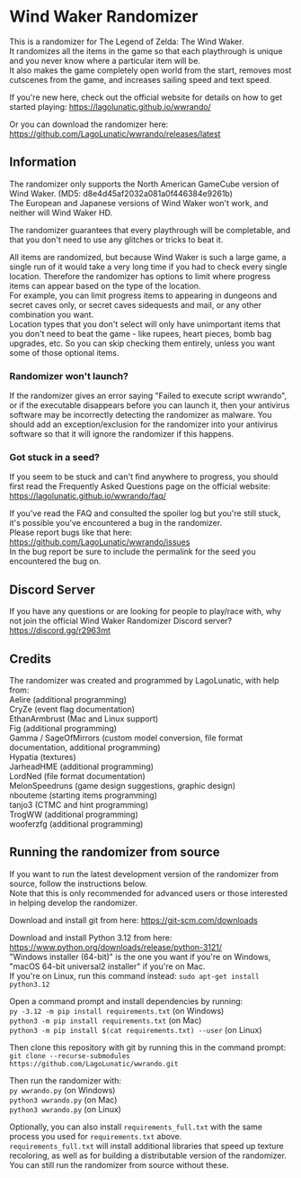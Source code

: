 # Wind Waker Randomizer

This is a randomizer for The Legend of Zelda: The Wind Waker.  
It randomizes all the items in the game so that each playthrough is unique and you never know where a particular item will be.  
It also makes the game completely open world from the start, removes most cutscenes from the game, and increases sailing speed and text speed.

If you're new here, check out the official website for details on how to get started playing: https://lagolunatic.github.io/wwrando/

Or you can download the randomizer here: https://github.com/LagoLunatic/wwrando/releases/latest

## Information

The randomizer only supports the North American GameCube version of Wind Waker. (MD5: d8e4d45af2032a081a0f446384e9261b)  
The European and Japanese versions of Wind Waker won't work, and neither will Wind Waker HD.

The randomizer guarantees that every playthrough will be completable, and that you don't need to use any glitches or tricks to beat it.

All items are randomized, but because Wind Waker is such a large game, a single run of it would take a very long time if you had to check every single location. Therefore the randomizer has options to limit where progress items can appear based on the type of the location.  
For example, you can limit progress items to appearing in dungeons and secret caves only, or secret caves sidequests and mail, or any other combination you want.  
Location types that you don't select will only have unimportant items that you don't need to beat the game - like rupees, heart pieces, bomb bag upgrades, etc. So you can skip checking them entirely, unless you want some of those optional items.

### Randomizer won't launch?

If the randomizer gives an error saying "Failed to execute script wwrando", or if the executable disappears before you can launch it, then your antivirus software may be incorrectly detecting the randomizer as malware. You should add an exception/exclusion for the randomizer into your antivirus software so that it will ignore the randomizer if this happens.

### Got stuck in a seed?

If you seem to be stuck and can't find anywhere to progress, you should first read the Frequently Asked Questions page on the official website: https://lagolunatic.github.io/wwrando/faq/  

If you've read the FAQ and consulted the spoiler log but you're still stuck, it's possible you've encountered a bug in the randomizer.  
Please report bugs like that here: https://github.com/LagoLunatic/wwrando/issues  
In the bug report be sure to include the permalink for the seed you encountered the bug on.  

## Discord Server

If you have any questions or are looking for people to play/race with, why not join the official Wind Waker Randomizer Discord server?  
https://discord.gg/r2963mt

## Credits

The randomizer was created and programmed by LagoLunatic, with help from:  
Aelire (additional programming)  
CryZe (event flag documentation)  
EthanArmbrust (Mac and Linux support)  
Fig (additional programming)  
Gamma / SageOfMirrors (custom model conversion, file format documentation, additional programming)  
Hypatia (textures)  
JarheadHME (additional programming)  
LordNed (file format documentation)  
MelonSpeedruns (game design suggestions, graphic design)  
nbouteme (starting items programming)  
tanjo3 (CTMC and hint programming)  
TrogWW (additional programming)  
wooferzfg (additional programming)  

## Running the randomizer from source

If you want to run the latest development version of the randomizer from source, follow the instructions below.  
Note that this is only recommended for advanced users or those interested in helping develop the randomizer.  

Download and install git from here: https://git-scm.com/downloads  

Download and install Python 3.12 from here: https://www.python.org/downloads/release/python-3121/  
"Windows installer (64-bit)" is the one you want if you're on Windows, "macOS 64-bit universal2 installer" if you're on Mac.  
If you're on Linux, run this command instead: `sudo apt-get install python3.12`  

Open a command prompt and install dependencies by running:  
`py -3.12 -m pip install requirements.txt` (on Windows)  
`python3 -m pip install requirements.txt` (on Mac)  
`python3 -m pip install $(cat requirements.txt) --user` (on Linux)  

Then clone this repository with git by running this in the command prompt:  
`git clone --recurse-submodules https://github.com/LagoLunatic/wwrando.git`  

Then run the randomizer with:  
`py wwrando.py` (on Windows)  
`python3 wwrando.py` (on Mac)  
`python3 wwrando.py` (on Linux)  

Optionally, you can also install `requirements_full.txt` with the same process you used for `requirements.txt` above.  
`requirements_full.txt` will install additional libraries that speed up texture recoloring, as well as for building a distributable version of the randomizer. You can still run the randomizer from source without these.
